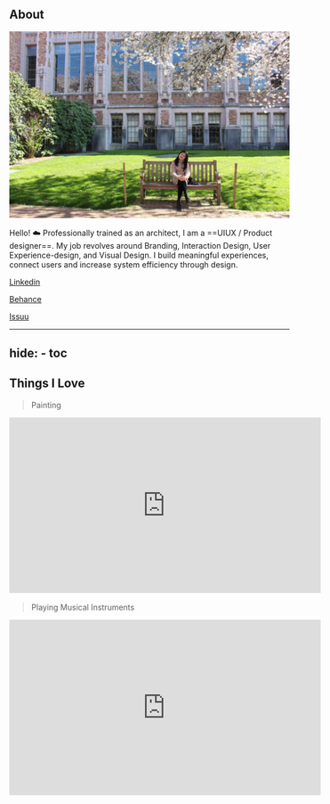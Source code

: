 ## About

![Hello](images/home/profile-min.jpeg)

Hello! :cloud: Professionally trained as an architect, I am a ==UIUX / Product designer==. My job revolves around Branding, Interaction Design, User Experience-design, and Visual Design. I build meaningful experiences, connect users and increase system efficiency through design.

[Linkedin](https://my.linkedin.com/in/wen-qian-chua-a1a6451b0)

[Behance](https://www.behance.net/qianmade14c5)

[Issuu](https://issuu.com/wenqianchua)

---
hide:
    - toc
---

## Things I Love

>Painting

<iframe width="560" height="315" src="https://www.youtube.com/embed/qfFADpYqJtQ?start=26" title="YouTube video player" frameborder="0" allow="accelerometer; autoplay; clipboard-write; encrypted-media; gyroscope; picture-in-picture" allowfullscreen></iframe>

>Playing Musical Instruments

<iframe width="560" height="315" src="https://www.youtube.com/embed/dwzLctcK_wU?start=55" title="YouTube video player" frameborder="0" allow="accelerometer; autoplay; clipboard-write; encrypted-media; gyroscope; picture-in-picture" allowfullscreen></iframe>